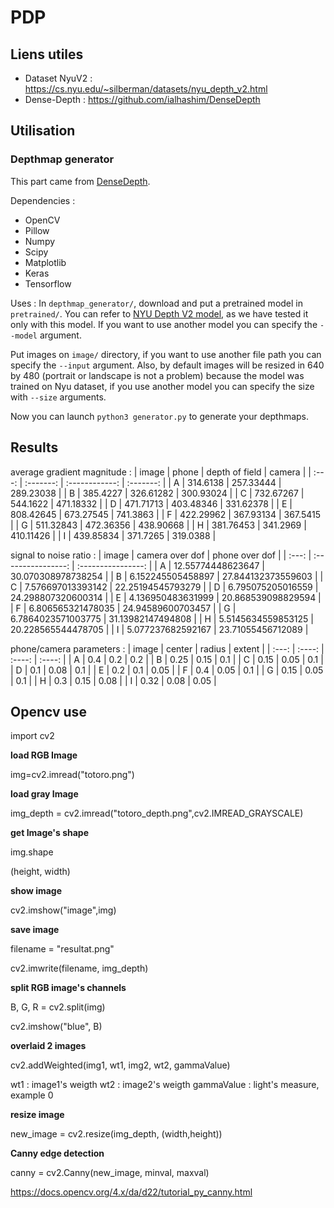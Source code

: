 # PDP

## Liens utiles

+ Dataset NyuV2 : https://cs.nyu.edu/~silberman/datasets/nyu_depth_v2.html
+ Dense-Depth : https://github.com/ialhashim/DenseDepth

## Utilisation 

### Depthmap generator

This part came from [DenseDepth](https://github.com/ialhashim/DenseDepth). 

Dependencies :
- OpenCV
- Pillow
- Numpy
- Scipy
- Matplotlib
- Keras
- Tensorflow

Uses : 
In `depthmap_generator/`, download and put a pretrained model in `pretrained/`. You can refer to [NYU Depth V2 model](https://drive.google.com/file/d/19dfvGvDfCRYaqxVKypp1fRHwK7XtSjVu/view?usp=sharing), as we have tested it only with this model. If you want to use another model you can specify the `--model` argument. 

Put images on `image/` directory, if you want to use another file path you can specify the `--input` argument. 
Also, by default images will be resized in 640 by 480 (portrait or landscape is not a problem) because the model was trained on Nyu dataset, if you use another model you can specify the size with `--size` arguments.

Now you can launch `python3 generator.py` to generate your depthmaps. 

## Results 
average gradient magnitude :
| image |   phone   | depth of field |  camera   |
| :---: | :-------: | :------------: | :-------: |
|   A   | 314.6138  |   257.33444    | 289.23038 |
|   B   | 385.4227  |   326.61282    | 300.93024 |
|   C   | 732.67267 |    544.1622    | 471.18332 |
|   D   | 471.71713 |   403.48346    | 331.62378 |
|   E   | 808.42645 |   673.27545    | 741.3863  |
|   F   | 422.29962 |   367.93134    | 367.5415  |
|   G   | 511.32843 |   472.36356    | 438.90668 |
|   H   | 381.76453 |    341.2969    | 410.11426 |
|   I   | 439.85834 |    371.7265    | 319.0388  |

signal to noise ratio :
| image |  camera over dof   |   phone over dof   |
| :---: | :----------------: | :----------------: |
|   A   | 12.55774448623647  | 30.070308978738254 |
|   B   | 6.152245505458897  | 27.844132373559603 |
|   C   | 7.576697013393142  | 22.25194545793279  |
|   D   | 6.795075205016559  | 24.298807320600314 |
|   E   | 4.136950483631999  | 20.868539098829594 |
|   F   | 6.806565321478035  | 24.94589600703457  |
|   G   | 6.7864023571003775 | 31.13982147494808  |
|   H   | 5.5145634559853125 | 20.228565544478705 |
|   I   | 5.077237682592167  | 23.71055456712089  |

phone/camera parameters :
| image | center | radius | extent |
| :---: | :----: | :----: | :----: |
|   A   |  0.4   |  0.2   |  0.2   |
|   B   |  0.25  |  0.15  |  0.1   |
|   C   |  0.15  |  0.05  |  0.1   |
|   D   |  0.1   |  0.08  |  0.1   |
|   E   |  0.2   |  0.1   |  0.05  |
|   F   |  0.4   |  0.05  |  0.1   |
|   G   |  0.15  |  0.05  |  0.1   |
|   H   |  0.3   |  0.15  |  0.08  |
|   I   |  0.32  |  0.08  |  0.05  |

## Opencv use
import cv2

**load RGB Image**

img=cv2.imread("totoro.png")

**load gray Image**

img_depth = cv2.imread("totoro_depth.png",cv2.IMREAD_GRAYSCALE)

**get Image's shape**

img.shape

(height, width)

**show image**

cv2.imshow("image",img)

**save image**

filename = "resultat.png"

cv2.imwrite(filename, img_depth)

**split RGB image's channels**

B, G, R = cv2.split(img)

cv2.imshow("blue", B)

**overlaid 2 images**

cv2.addWeighted(img1, wt1, img2, wt2, gammaValue)

wt1 : image1's weigth
wt2 : image2's weigth
gammaValue : light's measure, example 0

**resize image**

new_image = cv2.resize(img_depth, (width,height))

**Canny edge detection**

canny = cv2.Canny(new_image, minval, maxval)

https://docs.opencv.org/4.x/da/d22/tutorial_py_canny.html








